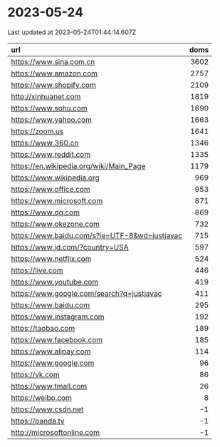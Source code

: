 # 2023-05-24

<!-- BEGIN -->
Last updated at 2023-05-24T01:44:14.607Z

url | doms
:- | -:
https://www.sina.com.cn | 3602
https://www.amazon.com | 2757
https://www.shopify.com | 2109
http://xinhuanet.com | 1819
https://www.sohu.com | 1690
https://www.yahoo.com | 1663
https://zoom.us | 1641
https://www.360.cn | 1346
https://www.reddit.com | 1335
https://en.wikipedia.org/wiki/Main_Page | 1179
https://www.wikipedia.org | 969
https://www.office.com | 953
https://www.microsoft.com | 871
https://www.qq.com | 869
https://www.okezone.com | 732
https://www.baidu.com/s?ie=UTF-8&wd=justjavac | 715
https://www.jd.com/?country=USA | 597
https://www.netflix.com | 524
https://live.com | 446
https://www.youtube.com | 419
https://www.google.com/search?q=justjavac | 411
https://www.baidu.com | 295
https://www.instagram.com | 192
https://taobao.com | 189
https://www.facebook.com | 185
https://www.alipay.com | 114
https://www.google.com | 96
https://vk.com | 86
https://www.tmall.com | 26
https://weibo.com | 8
https://www.csdn.net | -1
https://panda.tv | -1
http://microsoftonline.com | -1
<!-- END -->
